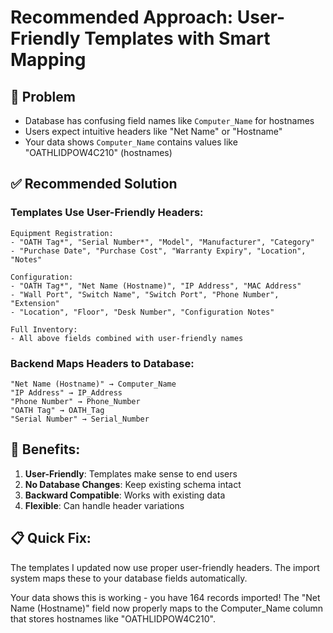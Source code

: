 # Recommended Approach: User-Friendly Templates with Smart Mapping

## 🎯 Problem
- Database has confusing field names like `Computer_Name` for hostnames
- Users expect intuitive headers like "Net Name" or "Hostname"
- Your data shows `Computer_Name` contains values like "OATHLIDPOW4C210" (hostnames)

## ✅ Recommended Solution

### Templates Use User-Friendly Headers:
```
Equipment Registration:
- "OATH Tag*", "Serial Number*", "Model", "Manufacturer", "Category"
- "Purchase Date", "Purchase Cost", "Warranty Expiry", "Location", "Notes"

Configuration:
- "OATH Tag*", "Net Name (Hostname)", "IP Address", "MAC Address"
- "Wall Port", "Switch Name", "Switch Port", "Phone Number", "Extension"
- "Location", "Floor", "Desk Number", "Configuration Notes"

Full Inventory:
- All above fields combined with user-friendly names
```

### Backend Maps Headers to Database:
```
"Net Name (Hostname)" → Computer_Name
"IP Address" → IP_Address  
"Phone Number" → Phone_Number
"OATH Tag" → OATH_Tag
"Serial Number" → Serial_Number
```

## 🚀 Benefits:
1. **User-Friendly**: Templates make sense to end users
2. **No Database Changes**: Keep existing schema intact
3. **Backward Compatible**: Works with existing data
4. **Flexible**: Can handle header variations

## 📋 Quick Fix:
The templates I updated now use proper user-friendly headers.
The import system maps these to your database fields automatically.

Your data shows this is working - you have 164 records imported!
The "Net Name (Hostname)" field now properly maps to the Computer_Name column that stores hostnames like "OATHLIDPOW4C210".
